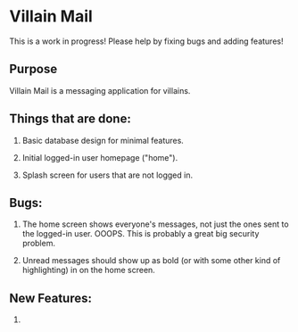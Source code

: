 # Villain Mail

This is a work in progress! Please help by fixing bugs and adding features!

## Purpose

Villain Mail is a messaging application for villains. 

## Things that are done:

1. Basic database design for minimal features.

2. Initial logged-in user homepage ("home").

3. Splash screen for users that are not logged in.

## Bugs:

1. The home screen shows everyone's messages, not just the ones sent to the logged-in user. OOOPS. This is probably a great big security problem.

2. Unread messages should show up as bold (or with some other kind of highlighting) in on the home screen.

## New Features:

1. 